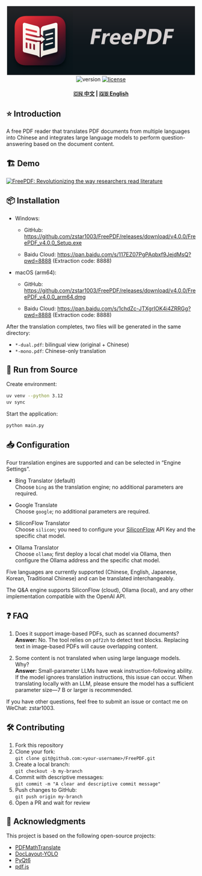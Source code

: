 <div align="center">
  <img src="assets/logo_with_txt.png" width="500" alt="FreePDF">
</div>

<div align="center">
  <img src="https://img.shields.io/badge/version-4.0.0-blue" alt="version">
  <a href="LICENSE"><img src="https://img.shields.io/badge/license-AGPL3.0-green" alt="license"></a>
  <h4>
    <a href="README.md">🇨🇳 中文</a>
    <span> | </span>
    <a href="README_EN.md">🇬🇧 English</a>
  </h4>
</div>

## ⭐️ Introduction

A free PDF reader that translates PDF documents from multiple languages into Chinese and integrates large language models to perform question-answering based on the document content.

## 🏗️ Demo

[![FreePDF: Revolutionizing the way researchers read literature](https://i0.hdslb.com/bfs/archive/4a93b27eb529d8d4422fc6a8e43d3f081e851f05.jpg@672w_378h_1c.avif)](https://www.bilibili.com/video/BV11EgkziEFg)

## 📦 Installation

- Windows:

  - GitHub: https://github.com/zstar1003/FreePDF/releases/download/v4.0.0/FreePDF_v4.0.0_Setup.exe

  - Baidu Cloud: https://pan.baidu.com/s/117EZ07PgPAqbxf9JejdMsQ?pwd=8888 (Extraction code: 8888)

- macOS (arm64):

  - GitHub: https://github.com/zstar1003/FreePDF/releases/download/v4.0.0/FreePDF_v4.0.0_arm64.dmg

  - Baidu Cloud: https://pan.baidu.com/s/1chdZc-JTXgrIOK4i4ZRRGg?pwd=8888 (Extraction code: 8888)

After the translation completes, two files will be generated in the same directory:

- `*-dual.pdf`: bilingual view (original + Chinese)
- `*-mono.pdf`: Chinese-only translation

## 🔧 Run from Source

Create environment:

```bash
uv venv --python 3.12
uv sync
```

Start the application:

```bash
python main.py
```

## 📥 Configuration

Four translation engines are supported and can be selected in “Engine Settings”.

- Bing Translator (default)  
  Choose `bing` as the translation engine; no additional parameters are required.

- Google Translate  
  Choose `google`; no additional parameters are required.

- SiliconFlow Translator  
  Choose `silicon`; you need to configure your [SiliconFlow](https://cloud.siliconflow.cn/i/bjDoFhPf) API Key and the specific chat model.

- Ollama Translator  
  Choose `ollama`; first deploy a local chat model via Ollama, then configure the Ollama address and the specific chat model.

Five languages are currently supported (Chinese, English, Japanese, Korean, Traditional Chinese) and can be translated interchangeably.

The Q&A engine supports SiliconFlow (cloud), Ollama (local), and any other implementation compatible with the OpenAI API.

## ❓ FAQ

1. Does it support image-based PDFs, such as scanned documents?  
   **Answer:** No. The tool relies on `pdf2zh` to detect text blocks. Replacing text in image-based PDFs will cause overlapping content.

2. Some content is not translated when using large language models. Why?  
   **Answer:** Small-parameter LLMs have weak instruction-following ability. If the model ignores translation instructions, this issue can occur. When translating locally with an LLM, please ensure the model has a sufficient parameter size—7 B or larger is recommended.

If you have other questions, feel free to submit an issue or contact me on WeChat: zstar1003.

## 🛠️ Contributing

1. Fork this repository  
2. Clone your fork:  
   `git clone git@github.com:<your-username>/FreePDF.git`  
3. Create a local branch:  
   `git checkout -b my-branch`  
4. Commit with descriptive messages:  
   `git commit -m "A clear and descriptive commit message"`  
5. Push changes to GitHub:  
   `git push origin my-branch`  
6. Open a PR and wait for review

## 🚀 Acknowledgments

This project is based on the following open-source projects:

- [PDFMathTranslate](https://github.com/Byaidu/PDFMathTranslate)
- [DocLayout-YOLO](https://github.com/opendatalab/DocLayout-YOLO)
- [PyQt6](https://www.riverbankcomputing.com/software/pyqt)
- [pdf.js](https://github.com/mozilla/pdf.js) 